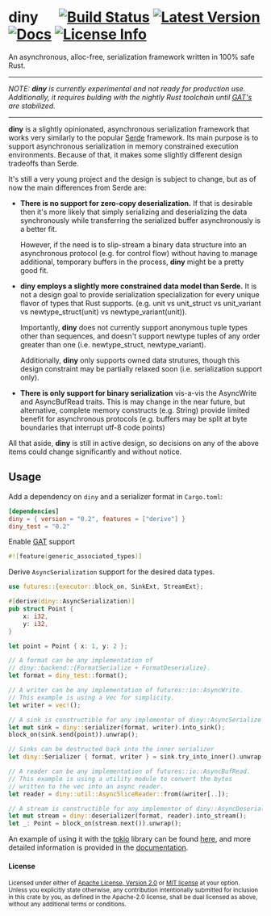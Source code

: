 # diny &emsp; [![Build Status]][ci] [![Latest Version]][crates.io] [![Docs]][docs.rs] [![License Info]][license_file]

[Build Status]: https://img.shields.io/github/workflow/status/dbdeviant/diny/ci/main
[ci]: https://github.com/dbdeviant/diny/actions?query=branch%3Amain
[Latest Version]: https://img.shields.io/crates/v/diny
[crates.io]: https://crates.io/crates/diny
[Docs]: https://img.shields.io/docsrs/diny
[docs.rs]: https://docs.rs/diny
[License Info]: https://img.shields.io/crates/l/diny
[license_file]: ./LICENSE.md

An asynchronous, alloc-free, serialization framework written in 100% safe Rust.

---

_NOTE:  **diny** is currently experimental and not ready for production use. Additionally, it requires bulding with the nightly Rust toolchain until [GAT's](https://github.com/rust-lang/rust/issues/44265) are stabilized._

---
**diny** is a slightly opinionated, asynchronous serialization framework that works very similarly to the popular [Serde](https://serde.rs/) framework.  Its main purpose is to support asynchronous serialization in memory constrained execution environments. Because of that, it makes some slightly different design tradeoffs than Serde.

It's still a very young project and the design is subject to change, but as of now the main differences from Serde are:

- **There is no support for zero-copy deserialization.** If that is desirable then it's more likely that simply serializing and deserializing the data synchronously while transferring the serialized buffer asynchronously is a better fit.

    However, if the need is to slip-stream a binary data structure into an asynchronous protocol (e.g. for control flow) without having to manage additional, temporary buffers in the process, **diny** might be a pretty good fit.
- **diny employs a slightly more constrained data model than Serde.**  It is not a design goal to provide serialization specialization for every unique flavor of types that Rust supports. (e.g. unit vs unit_struct vs unit_variant vs newtype_struct(unit) vs newtype_variant(unit)).

    Importantly, **diny** does not currently support anonymous tuple types other than sequences, and doesn't support newtype tuples of any order greater than one (i.e. newtype_struct, newtype_variant).

    Additionally, **diny** only supports owned data strutures, though this design constraint may be partially relaxed soon (i.e. serialization support only).
- **There is only support for binary serialization** vis-a-vis the AsyncWrite and AsyncBufRead traits. This is may change in the near future, but alternative, complete memory constructs (e.g. String) provide limited benefit for asynchronous protocols (e.g. buffers may be split at byte boundaries that interrupt utf-8 code points)

All that aside, **diny** is still in active design, so decisions on any of the above items could change significantly and without notice.

## Usage

Add a dependency on `diny` and a serializer format in `Cargo.toml`:

```toml
[dependencies]
diny = { version = "0.2", features = ["derive"] }
diny_test = "0.2"
```

Enable [GAT](https://rust-lang.github.io/rfcs/1598-generic_associated_types.html) support

```rust
#![feature(generic_associated_types)]
```

Derive `AsyncSerialization` support for the desired data types.

```rust
use futures::{executor::block_on, SinkExt, StreamExt};

#[derive(diny::AsyncSerialization)]
pub struct Point {
    x: i32,
    y: i32,
}

let point = Point { x: 1, y: 2 };

// A format can be any implementation of
// diny::backend::{FormatSerialize + FormatDeserialize}.
let format = diny_test::format();

// A writer can be any implementation of futures::io::AsyncWrite.
// This example is using a Vec for simplicity.
let writer = vec!();

// A sink is constructible for any implementor of diny::AsyncSerialize
let mut sink = diny::serializer(format, writer).into_sink();
block_on(sink.send(point)).unwrap();

// Sinks can be destructed back into the inner serializer
let diny::Serializer { format, writer } = sink.try_into_inner().unwrap();

// A reader can be any implementation of futures::io::AsyncBufRead.
// This example is using a utility module to convert the bytes
// written to the vec into an async reader.
let reader = diny::util::AsyncSliceReader::from(&writer[..]);

// A stream is constructible for any implementor of diny::AsyncDeserialize
let mut stream = diny::deserializer(format, reader).into_stream();
let _: Point = block_on(stream.next()).unwrap();
```

An example of using it with the [tokio](https://tokio.rs/) library
can be found [here](./diny/examples/tokio.rs), and more detailed
information is provided in the [documentation](https://docs.rs/diny).
<br/>

#### License
<sup>
Licensed under either of <a href="LICENSE-APACHE">Apache License, Version
2.0</a> or <a href="LICENSE-MIT">MIT license</a> at your option.
</sup>
<br/>
<sub>
Unless you explicitly state otherwise, any contribution intentionally submitted for inclusion in this crate by you, as defined in the Apache-2.0 license, shall be dual licensed as above, without any additional terms or conditions.
</sub>